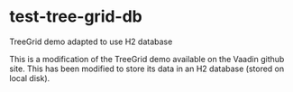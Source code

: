 # test-tree-grid-db
TreeGrid demo adapted to use H2 database

This is a modification of the TreeGrid demo available on the Vaadin github site. This has been modified to store its data in an H2 database (stored on local disk).
